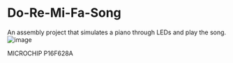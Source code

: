 # Do-Re-Mi-Fa-Song
An assembly project that simulates a piano through LEDs and play the song.
![image](https://user-images.githubusercontent.com/102762594/204111089-2384c8ee-5074-4942-a5a3-7e166b42349a.png)

MICROCHIP P16F628A
